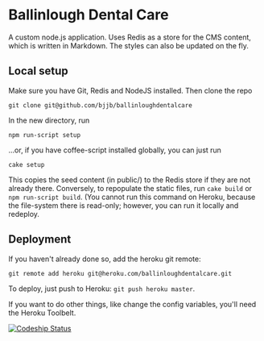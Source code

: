 # Ballinlough Dental Care

A custom node.js application. Uses Redis as a store for the CMS content, which
is written in Markdown. The styles can also be updated on the fly.

## Local setup

Make sure you have Git, Redis and NodeJS installed. Then clone the repo

    git clone git@github.com/bjjb/ballinloughdentalcare

In the new directory, run

    npm run-script setup

...or, if you have coffee-script installed globally, you can just run

    cake setup

This copies the seed content (in public/) to the Redis store if they are not
already there. Conversely, to repopulate the static files, run `cake build` or
`npm run-script build`. (You cannot run this command on Heroku, because the
file-system there is read-only; however, you can run it locally and redeploy.

## Deployment

If you haven't already done so, add the heroku git remote:

    git remote add heroku git@heroku.com/ballinloughdentalcare.git

To deploy, just push to Heroku: `git push heroku master`.

If you want to do other things, like change the config variables, you'll need
the Heroku Toolbelt.

[![Codeship Status](https://codeship.io/projects/b7ca1640-0fe9-0132-3a96-42e120fa204e/status)](https://codeship.io/projects/32740)
